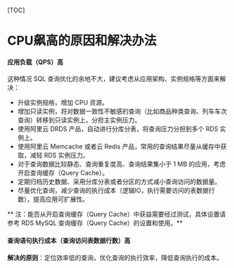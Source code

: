 [TOC]

# CPU飙高的原因和解决办法

#### 应用负载（QPS）高

这种情况 SQL 查询优化的余地不大，建议考虑从应用架构、实例规格等方面来解决：

- 升级实例规格，增加 CPU 资源。
- 增加只读实例，将对数据一致性不敏感的查询（比如商品种类查询、列车车次查询）转移到只读实例上，分担主实例压力。
- 使用阿里云 DRDS 产品，自动进行分库分表，将查询压力分担到多个 RDS 实例上。
- 使用阿里云 Memcache 或者云 Redis 产品，常用的查询结果尽量从缓存中获取，减轻 RDS 实例压力。
- 对于查询数据比较静态、查询重复度高、查询结果集小于 1 MB 的应用，考虑开启查询缓存（Query Cache）。
- 定期归档历史数据、采用分库分表或者分区的方式减小查询访问的数据量。
- 尽量优化查询，减少查询的执行成本（逻辑IO，执行需要访问的表数据行数），提高应用可扩展性。

** 注：能否从开启查询缓存（Query Cache）中获益需要经过测试，具体设置请参考 RDS MySQL 查询缓存（Query Cache）的设置和使用。**

#### 查询语句执行成本（查询访问表数据行数）高

**解决的原则**：定位效率低的查询，优化查询的执行效率，降低查询执行的成本。
